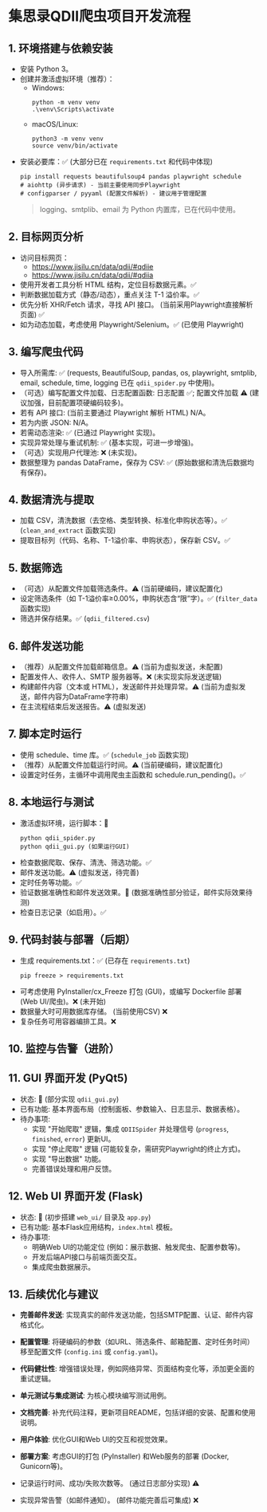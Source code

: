 # 集思录QDII爬虫项目开发流程

## 1. 环境搭建与依赖安装

- 安装 Python 3。
- 创建并激活虚拟环境（推荐）：
  - Windows:
    ```
    python -m venv venv
    .\venv\Scripts\activate
    ```
  - macOS/Linux:
    ```
    python3 -m venv venv
    source venv/bin/activate
    ```
- 安装必要库：✅ (大部分已在 `requirements.txt` 和代码中体现)
  ```
  pip install requests beautifulsoup4 pandas playwright schedule
  # aiohttp (异步请求) - 当前主要使用同步Playwright
  # configparser / pyyaml (配置文件解析) - 建议用于管理配置
  ```
  > logging、smtplib、email 为 Python 内置库，已在代码中使用。

## 2. 目标网页分析

- 访问目标网页：
  - https://www.jisilu.cn/data/qdii/#qdiie
  - https://www.jisilu.cn/data/qdii/#qdiia
- 使用开发者工具分析 HTML 结构，定位目标数据元素。✅
- 判断数据加载方式（静态/动态），重点关注 T-1 溢价率。✅
- 优先分析 XHR/Fetch 请求，寻找 API 接口。 (当前采用Playwright直接解析页面) ✅
- 如为动态加载，考虑使用 Playwright/Selenium。✅ (已使用 Playwright)

## 3. 编写爬虫代码

- 导入所需库: ✅ (requests, BeautifulSoup, pandas, os, playwright, smtplib, email, schedule, time, logging 已在 `qdii_spider.py` 中使用)。
- （可选）编写配置文件加载、日志配置函数: 日志配置 ✅; 配置文件加载 ⚠️ (建议加强，目前配置项硬编码较多)。
- 若有 API 接口: (当前主要通过 Playwright 解析 HTML) N/A。
- 若为内嵌 JSON: N/A。
- 若需动态渲染: ✅ (已通过 Playwright 实现)。
- 实现异常处理与重试机制: ✅ (基本实现，可进一步增强)。
- （可选）实现用户代理池: ❌ (未实现)。
- 数据整理为 pandas DataFrame，保存为 CSV: ✅ (原始数据和清洗后数据均有保存)。

## 4. 数据清洗与提取

- 加载 CSV，清洗数据（去空格、类型转换、标准化申购状态等）。✅ (`clean_and_extract` 函数实现)
- 提取目标列（代码、名称、T-1溢价率、申购状态），保存新 CSV。✅

## 5. 数据筛选

- （可选）从配置文件加载筛选条件。⚠️ (当前硬编码，建议配置化)
- 设定筛选条件（如 T-1溢价率≥0.00%，申购状态含“限”字）。✅ (`filter_data` 函数实现)
- 筛选并保存结果。✅ (`qdii_filtered.csv`)

## 6. 邮件发送功能

- （推荐）从配置文件加载邮箱信息。⚠️ (当前为虚拟发送，未配置)
- 配置发件人、收件人、SMTP 服务器等。❌ (未实现实际发送逻辑)
- 构建邮件内容（文本或 HTML），发送邮件并处理异常。⚠️ (当前为虚拟发送，邮件内容为DataFrame字符串)
- 在主流程结束后发送报告。⚠️ (虚拟发送)

## 7. 脚本定时运行

- 使用 schedule、time 库。✅ (`schedule_job` 函数实现)
- （推荐）从配置文件加载运行时间。⚠️ (当前硬编码，建议配置化)
- 设置定时任务，主循环中调用爬虫主函数和 schedule.run_pending()。✅

## 8. 本地运行与测试

- 激活虚拟环境，运行脚本：🔄
  ```
  python qdii_spider.py 
  python qdii_gui.py (如果运行GUI)
  ```
- 检查数据爬取、保存、清洗、筛选功能。✅
- 邮件发送功能。⚠️ (虚拟发送，待完善)
- 定时任务等功能。✅
- 验证数据准确性和邮件发送效果。🔄 (数据准确性部分验证，邮件实际效果待测)
- 检查日志记录（如启用）。✅

## 9. 代码封装与部署（后期）

- 生成 requirements.txt：✅ (已存在 `requirements.txt`)
  ```
  pip freeze > requirements.txt 
  ```
- 可考虑使用 PyInstaller/cx_Freeze 打包 (GUI)，或编写 Dockerfile 部署 (Web UI/爬虫)。❌ (未开始)
- 数据量大时可用数据库存储。 (当前使用CSV) ❌
- 复杂任务可用容器编排工具。❌

## 10. 监控与告警（进阶）

## 11. GUI 界面开发 (PyQt5)
- 状态: 🔄 (部分实现 `qdii_gui.py`)
- 已有功能: 基本界面布局（控制面板、参数输入、日志显示、数据表格）。
- 待办事项:
  - 实现 "开始爬取" 逻辑，集成 `QDIISpider` 并处理信号 (`progress`, `finished`, `error`) 更新UI。
  - 实现 "停止爬取" 逻辑 (可能较复杂，需研究Playwright的终止方式)。
  - 实现 "导出数据" 功能。
  - 完善错误处理和用户反馈。

## 12. Web UI 界面开发 (Flask)
- 状态: 🔄 (初步搭建 `web_ui/` 目录及 `app.py`)
- 已有功能: 基本Flask应用结构，`index.html` 模板。
- 待办事项:
  - 明确Web UI的功能定位 (例如：展示数据、触发爬虫、配置参数等)。
  - 开发后端API接口与前端页面交互。
  - 集成爬虫数据展示。

## 13. 后续优化与建议 
- **完善邮件发送**: 实现真实的邮件发送功能，包括SMTP配置、认证、邮件内容格式化。
- **配置管理**: 将硬编码的参数（如URL、筛选条件、邮箱配置、定时任务时间）移至配置文件 (`config.ini` 或 `config.yaml`)。
- **代码健壮性**: 增强错误处理，例如网络异常、页面结构变化等，添加更全面的重试逻辑。
- **单元测试与集成测试**: 为核心模块编写测试用例。
- **文档完善**: 补充代码注释，更新项目README，包括详细的安装、配置和使用说明。
- **用户体验**: 优化GUI和Web UI的交互和视觉效果。
- **部署方案**: 考虑GUI的打包 (PyInstaller) 和Web服务的部署 (Docker, Gunicorn等)。

- 记录运行时间、成功/失败次数等。 (通过日志部分实现) ⚠️
- 实现异常告警（如邮件通知）。 (邮件功能完善后可集成) ❌